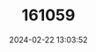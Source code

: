---
title: "161059"
category: "Mimacraea maesseni"
draft: false
date: 2024-02-22 13:03:52
languages:
  English: ["Maessen’s Acraea Mimic"]
---